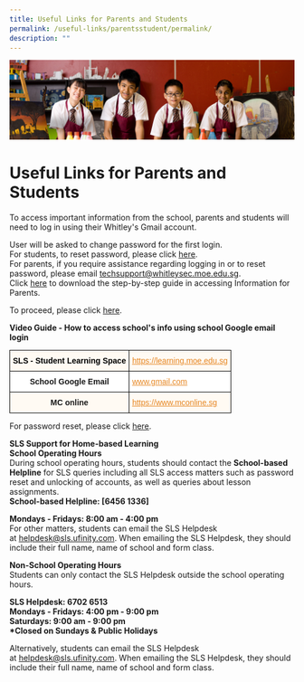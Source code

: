 ```yaml
---
title: Useful Links for Parents and Students
permalink: /useful-links/parentsstudent/permalink/
description: ""
---
```

![](/images/useful%20links.jpg)

Useful Links for Parents and Students
=====================================

To access important information from the school, parents and students will need to log in using their Whitley's Gmail account.  
  
User will be asked to change password for the first login.  
For students, to reset password, please click [here](https://form.gov.sg/5c789372122cb10010d4baa7).  
For parents, if you require assistance regarding logging in or to reset password, please email techsupport@whitleysec.moe.edu.sg.  
Click [here](/files/Step%20by%20step%20guide%20in%20accessing%20Information%20for%20Parents.pdf) to download the step-by-step guide in accessing Information for Parents.  
  
To proceed, please click [here](https://sites.google.com/s/0B64LkrqDRT7ERUlZbGFxbENWaVE/p/0B64LkrqDRT7ET18xaDJQQVJBN0U/edit).

**Video Guide - How to access school's info using school Google email login**

<style type="text/css">
.tg  {border-collapse:collapse;border-spacing:0;}
.tg td{border-color:black;border-style:solid;border-width:1px;font-family:Arial, sans-serif;font-size:14px;
  overflow:hidden;padding:10px 5px;word-break:normal;}
.tg th{border-color:black;border-style:solid;border-width:1px;font-family:Arial, sans-serif;font-size:14px;
  font-weight:normal;overflow:hidden;padding:10px 5px;word-break:normal;}
.tg .tg-giy4{background-color:#FFF;color:#E68520;text-align:left;text-decoration:underline;vertical-align:top}
.tg .tg-xgl2{background-color:#FFFAF3;color:#E68520;text-align:left;text-decoration:underline;vertical-align:top}
.tg .tg-mhnb{background-color:#FFFAF3;color:#000000;font-weight:bold;text-align:center;vertical-align:top}
.tg .tg-9hzb{background-color:#FFF;font-weight:bold;text-align:center;vertical-align:top}
.tg .tg-fvar{background-color:#FFFAF3;font-weight:bold;text-align:center;vertical-align:top}
</style>
<table class="tg">
<thead>
  <tr>
    <th class="tg-mhnb">SLS - Student Learning Space</th>
    <th class="tg-xgl2"><a href="https://learning.moe.edu.sg/"><span style="text-decoration:underline;color:#E68520">https://learning.moe.edu.sg</span></a></th>
  </tr>
</thead>
<tbody>
  <tr>
    <td class="tg-9hzb">School Google Email</td>
    <td class="tg-giy4"><a href="https://sites.google.com/s/0B64LkrqDRT7ERUlZbGFxbENWaVE/p/0B64LkrqDRT7ET18xaDJQQVJBN0U/edit"><span style="text-decoration:underline;color:#E68520">www.gmail.com</span></a></td>
  </tr>
  <tr>
    <td class="tg-fvar">MC online</td>
    <td class="tg-xgl2"><a href="https://www.mconline.sg/"><span style="text-decoration:underline;color:#E68520">https://www.mconline.sg</span></a></td>
  </tr>
</tbody>
</table>

For password reset, please click [here](https://form.gov.sg/5c789372122cb10010d4baa7).

**SLS Support for Home-based Learning**  
**School Operating Hours**  
During school operating hours, students should contact the **School-based Helpline** for SLS queries including all SLS access matters such as password reset and unlocking of accounts, as well as queries about lesson assignments.  
**School-based Helpline: [6456 1336]**  
  
**Mondays - Fridays: 8:00 am - 4:00 pm**  
For other matters, students can email the SLS Helpdesk at [helpdesk@sls.ufinity.com](mailto:helpdesk@sls.ufinity.com). When emailing the SLS Helpdesk, they should include their full name, name of school and form class.  
  
**Non-School Operating Hours**  
Students can only contact the SLS Helpdesk outside the school operating hours.  
  
**SLS Helpdesk: 6702 6513  
Mondays - Fridays: 4:00 pm - 9:00 pm  
Saturdays: 9:00 am - 9:00 pm  
\*Closed on Sundays & Public Holidays**  
  
Alternatively, students can email the SLS Helpdesk at [helpdesk@sls.ufinity.com](mailto:helpdesk@sls.ufinity.com). When emailing the SLS Helpdesk, they should include their full name, name of school and form class.